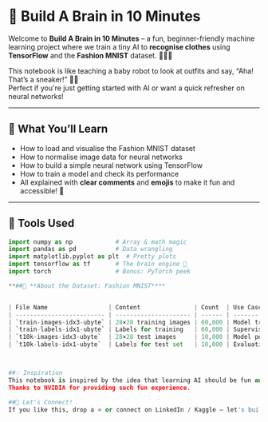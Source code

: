 # 🧠 Build A Brain in 10 Minutes

Welcome to **Build A Brain in 10 Minutes** – a fun, beginner-friendly machine learning project where we train a tiny AI to **recognise clothes** using **TensorFlow** and the **Fashion MNIST** dataset. 👕👗👞

This notebook is like teaching a baby robot to look at outfits and say, “Aha! That’s a sneaker!” 🤖💡  
Perfect if you're just getting started with AI or want a quick refresher on neural networks!

---

## 🚀 What You’ll Learn
- How to load and visualise the Fashion MNIST dataset
- How to normalise image data for neural networks
- How to build a simple neural network using TensorFlow
- How to train a model and check its performance
- All explained with **clear comments** and **emojis** to make it fun and accessible! 🎉

---

## 🧰 Tools Used
```python
import numpy as np            # Array & math magic
import pandas as pd           # Data wrangling
import matplotlib.pyplot as plt  # Pretty plots
import tensorflow as tf       # The brain engine 🧠
import torch                  # Bonus: PyTorch peek

**##👗 **About the Dataset: Fashion MNIST****


| File Name                 | Content               | Count  | Use Case               |
| ------------------------- | --------------------- | ------ | ---------------------- |
| `train-images-idx3-ubyte` | 28×28 training images | 60,000 | Model training input   |
| `train-labels-idx1-ubyte` | Labels for training   | 60,000 | Supervised learning    |
| `t10k-images-idx3-ubyte`  | 28×28 test images     | 10,000 | Model performance test |
| `t10k-labels-idx1-ubyte`  | Labels for test set   | 10,000 | Evaluation & metrics   |



##💡 Inspiration
This notebook is inspired by the idea that learning AI should be fun and friendly. Whether you're just getting started or building a portfolio, this mini project shows how approachable deep learning can be.
Thanks to NVIDIA for providing such fun experience.

##🙌 Let's Connect!
If you like this, drop a ⭐ or connect on LinkedIn / Kaggle – let's build cool AI projects together!

